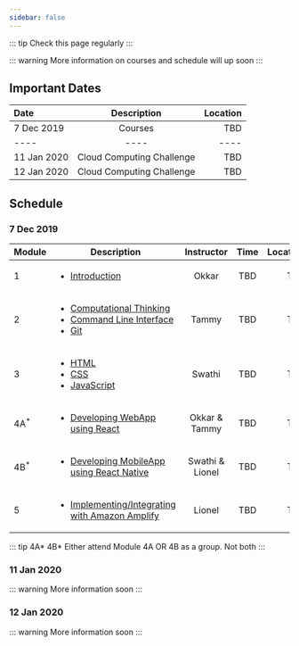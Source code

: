 ```yaml
---
sidebar: false
---
```


::: tip
Check this page regularly
:::

::: warning
More information on courses and schedule will up soon
:::

## Important Dates

<center>

| Date        	| Description               	| Location 	|
| :-----------	|:-------------------------:	|--------:	|
| 7 Dec 2019  	| Courses                   	| TBD      	|
| ----        	| ----                       	| ----     	|
| 11 Jan 2020 	| Cloud Computing Challenge 	| TBD      	|
| 12 Jan 2020 	| Cloud Computing Challenge 	| TBD      	|

</center>

## Schedule

### 7 Dec 2019

| Module         	| Description                                                                              	|    Instructor   	| Time 	| Location 	|
|----------------	|------------------------------------------------------------------------------------------	|:---------------:	|:----:	|---------:	|
| 1              	| [<ul><li>Introduction</li></ul>](/module_1/)                                             	|      Okkar      	|  TBD 	|      TBD 	|
| 2              	| [<ul><li>Computational Thinking</li><li>Command Line Interface</li><li>Git</li></ul>](#) 	|      Tammy      	|  TBD 	|      TBD 	|
| 3              	| [<ul><li>HTML</li><li>CSS</li><li>JavaScript</li></ul>](#)                               	|      Swathi     	|  TBD 	|      TBD 	|
| 4A<sup>*</sup> 	| [<ul><li>Developing WebApp using React</li></ul>](#)                                     	|  Okkar & Tammy  	|  TBD 	|      TBD 	|
| 4B<sup>*</sup> 	| [<ul><li>Developing MobileApp using React Native</li></ul>](#)                           	| Swathi & Lionel 	|  TBD 	|      TBD 	|
| 5              	| [<ul><li>Implementing/Integrating with Amazon Amplify</li></ul>](#)                      	|      Lionel     	|  TBD 	|      TBD 	|

::: tip 4A* 4B*
Either attend Module 4A OR 4B as a group. Not both
:::

### 11 Jan 2020

::: warning
More information soon
:::

### 12 Jan 2020

::: warning
More information soon
:::